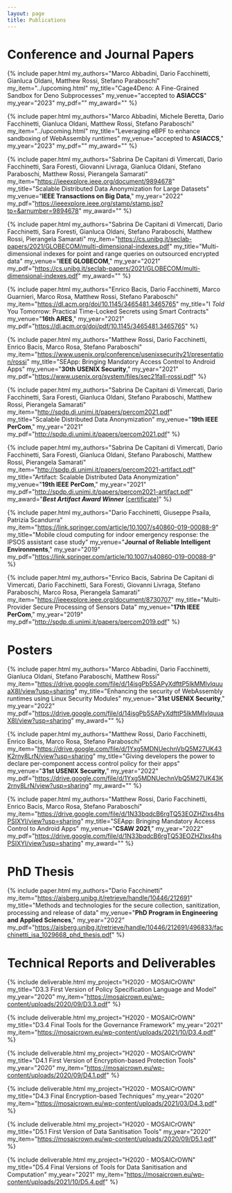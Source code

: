 ```yaml
---
layout: page
title: Publications
---
```



# Conference and Journal Papers

{% include paper.html
my_authors="Marco Abbadini, Dario Facchinetti, Gianluca Oldani, Matthew Rossi, Stefano Paraboschi"
my_item="../upcoming.html"
my_title="Cage4Deno: A Fine-Grained Sandbox for Deno Subprocesses"
my_venue="accepted to **ASIACCS**"
my_year="2023"
my_pdf=""
my_award="" 
%}

{% include paper.html
my_authors="Marco Abbadini, Michele Beretta, Dario Facchinetti, Gianluca Oldani, Matthew Rossi, Stefano Paraboschi"
my_item="../upcoming.html"
my_title="Leveraging eBPF to enhance sandboxing of WebAssembly runtimes"
my_venue="accepted to **ASIACCS**,"
my_year="2023"
my_pdf=""
my_award="" 
%}

{% include paper.html
my_authors="Sabrina De Capitani di Vimercati, Dario Facchinetti, Sara Foresti, Giovanni Livraga, Gianluca Oldani, Stefano Paraboschi, Matthew Rossi, Pierangela Samarati"
my_item="https://ieeexplore.ieee.org/document/9894678"
my_title="Scalable Distributed Data Anonymization for Large Datasets"
my_venue="**IEEE Transactions on Big Data**,"
my_year="2022"
my_pdf="https://ieeexplore.ieee.org/stamp/stamp.jsp?tp=&arnumber=9894678"
my_award="" 
%}

{% include paper.html
my_authors="Sabrina De Capitani di Vimercati, Dario Facchinetti, Sara Foresti, Gianluca Oldani, Stefano Paraboschi, Matthew Rossi, Pierangela Samarati"
my_item="https://cs.unibg.it/seclab-papers/2021/GLOBECOM/multi-dimensional-indexes.pdf"
my_title="Multi-dimensional indexes for point and range queries on outsourced encrypted data"
my_venue="**IEEE GLOBECOM**,"
my_year="2021"
my_pdf="https://cs.unibg.it/seclab-papers/2021/GLOBECOM/multi-dimensional-indexes.pdf"
my_award="" 
%}

{% include paper.html
my_authors="Enrico Bacis, Dario Facchinetti, Marco Guarnieri, Marco Rosa, Matthew Rossi, Stefano Paraboschi"
my_item="https://dl.acm.org/doi/10.1145/3465481.3465765"
my_title="I _Told_ You Tomorrow: Practical Time-Locked Secrets using Smart Contracts"
my_venue="**16th ARES**,"
my_year="2021"
my_pdf="https://dl.acm.org/doi/pdf/10.1145/3465481.3465765"
%}


{% include paper.html
my_authors="Matthew Rossi, Dario Facchinetti, Enrico Bacis, Marco Rosa, Stefano Paraboschi"
my_item="https://www.usenix.org/conference/usenixsecurity21/presentation/rossi"
my_title="SEApp: Bringing Mandatory Access Control to Android Apps"
my_venue="**30th USENIX Security**,"
my_year="2021"
my_pdf="https://www.usenix.org/system/files/sec21fall-rossi.pdf"
%}


{% include paper.html
my_authors="Sabrina De Capitani di Vimercati, Dario Facchinetti, Sara Foresti, Gianluca Oldani, Stefano Paraboschi, Matthew Rossi, Pierangela Samarati"
my_item="http://spdp.di.unimi.it/papers/percom2021.pdf"
my_title="Scalable Distributed Data Anonymization"
my_venue="**19th IEEE PerCom**,"
my_year="2021"
my_pdf="http://spdp.di.unimi.it/papers/percom2021.pdf"
%}

{% include paper.html
my_authors="Sabrina De Capitani di Vimercati, Dario Facchinetti, Sara Foresti, Gianluca Oldani, Stefano Paraboschi, Matthew Rossi, Pierangela Samarati"
my_item="http://spdp.di.unimi.it/papers/percom2021-artifact.pdf"
my_title="Artifact: Scalable Distributed Data Anonymization"
my_venue="**19th IEEE PerCom**,"
my_year="2021"
my_pdf="http://spdp.di.unimi.it/papers/percom2021-artifact.pdf"
my_award="_**Best Artifact Award Winner**_ [[certificate](https://drive.google.com/file/d/1XqsnYPw1rzOUZKWYmkTIq_7JBMPpJWzK/view?usp=sharing)]"
%}

{% include paper.html
my_authors="Dario Facchinetti, Giuseppe Psaila, Patrizia Scandurra"
my_item="https://link.springer.com/article/10.1007/s40860-019-00088-9"
my_title="Mobile cloud computing for indoor emergency response: the IPSOS assistant case study"
my_venue="**Journal of Reliable Intelligent Environments**,"
my_year="2019"
my_pdf="https://link.springer.com/article/10.1007/s40860-019-00088-9"
%}

{% include paper.html
my_authors="Enrico Bacis, Sabrina De Capitani di Vimercati, Dario Facchinetti, Sara Foresti, Giovanni Livraga, Stefano Paraboschi, Marco Rosa, Pierangela Samarati"
my_item="https://ieeexplore.ieee.org/document/8730707"
my_title="Multi-Provider Secure Processing of Sensors Data"
my_venue="**17th IEEE PerCom**,"
my_year="2019"
my_pdf="http://spdp.di.unimi.it/papers/percom2019.pdf"
%}


# Posters

{% include paper.html
my_authors="Marco Abbadini, Dario Facchinetti, Gianluca Oldani, Stefano Paraboschi, Matthew Rossi"
my_item="https://drive.google.com/file/d/14isgPb5SAPyXdfttP5IkMMIvlquuaX8I/view?usp=sharing"
my_title="Enhancing the security of WebAssembly runtimes using Linux Security Modules"
my_venue="**31st USENIX Security**,"
my_year="2022"
my_pdf="https://drive.google.com/file/d/14isgPb5SAPyXdfttP5IkMMIvlquuaX8I/view?usp=sharing"
my_award="" 
%}

{% include paper.html
my_authors="Matthew Rossi, Dario Facchinetti, Enrico Bacis, Marco Rosa, Stefano Paraboschi"
my_item="https://drive.google.com/file/d/1Yxg5MDNUechnVbQ5M27UK43K2rny8LrN/view?usp=sharing"
my_title="Giving developers the power to declare per-component access control policy for their apps"
my_venue="**31st USENIX Security**,"
my_year="2022"
my_pdf="https://drive.google.com/file/d/1Yxg5MDNUechnVbQ5M27UK43K2rny8LrN/view?usp=sharing"
my_award="" 
%}

{% include paper.html
my_authors="Matthew Rossi, Dario Facchinetti, Enrico Bacis, Marco Rosa, Stefano Paraboschi"
my_item="https://drive.google.com/file/d/1N33bqdcB6rgTQ53EOZHZIxs4hsPSIXYl/view?usp=sharing"
my_title="SEApp: Bringing Mandatory Access Control to Android Apps"
my_venue="**CSAW 2021**,"
my_year="2022"
my_pdf="https://drive.google.com/file/d/1N33bqdcB6rgTQ53EOZHZIxs4hsPSIXYl/view?usp=sharing"
my_award="" 
%}


# PhD Thesis

{% include paper.html
my_authors="Dario Facchinetti"
my_item="https://aisberg.unibg.it/retrieve/handle/10446/212691"
my_title="Methods and technologies for the secure collection, sanitization, processing and release of data"
my_venue="**PhD Program in Engineering and Applied Sciences**,"
my_year="2022"
my_pdf="https://aisberg.unibg.it/retrieve/handle/10446/212691/496833/facchinetti_isa_1029668_phd_thesis.pdf"
%}


# Technical Reports and Deliverables

{% include deliverable.html
my_project="H2020 - MOSAICrOWN"
my_title="D3.3 First Version of Policy Specification Language and Model"
my_year="2020"
my_item="https://mosaicrown.eu/wp-content/uploads/2020/09/D3.3.pdf"
%}

{% include deliverable.html
my_project="H2020 - MOSAICrOWN"
my_title="D3.4 Final Tools for the Governance Framework"
my_year="2021"
my_item="https://mosaicrown.eu/wp-content/uploads/2021/10/D3.4.pdf"
%}

{% include deliverable.html
my_project="H2020 - MOSAICrOWN"
my_title="D4.1 First Version of Encryption-based Protection Tools"
my_year="2020"
my_item="https://mosaicrown.eu/wp-content/uploads/2020/09/D4.1.pdf"
%}

{% include deliverable.html
my_project="H2020 - MOSAICrOWN"
my_title="D4.3 Final Encryption-based Techniques"
my_year="2020"
my_item="https://mosaicrown.eu/wp-content/uploads/2021/03/D4.3.pdf"
%}


{% include deliverable.html
my_project="H2020 - MOSAICrOWN"
my_title="D5.1 First Version of Data Sanitisation Tools"
my_year="2020"
my_item="https://mosaicrown.eu/wp-content/uploads/2020/09/D5.1.pdf"
%}

{% include deliverable.html
my_project="H2020 - MOSAICrOWN"
my_title="D5.4 Final Versions of Tools for Data Sanitisation and Computation"
my_year="2021"
my_item="https://mosaicrown.eu/wp-content/uploads/2021/10/D5.4.pdf"
%}
